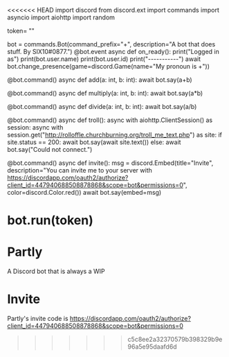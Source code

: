 <<<<<<< HEAD
import discord
from discord.ext import commands
import asyncio
import aiohttp
import random

token= ""

bot = commands.Bot(command_prefix="+", description="A bot that does stuff. By SIX10#0877.")
@bot.event
async def on_ready():
    print("Logged in as")
    print(bot.user.name)
    print(bot.user.id)
    print("-----------")
    await bot.change_presence(game=discord.Game(name="My pronoun is +"))

@bot.command()
async def add(a: int, b: int):
    await bot.say(a+b)

@bot.command()
async def multiply(a: int, b: int):
    await bot.say(a*b)

@bot.command()
async def divide(a: int, b: int):
    await bot.say(a/b)

@bot.command()
async def troll():
    async with aiohttp.ClientSession() as session:
        async with session.get("http://rolloffle.churchburning.org/troll_me_text.php") as site:
            if site.status == 200:
                await bot.say(await site.text())
            else:
                await bot.say("Could not connect.")



@bot.command()
async def invite():
    msg = discord.Embed(title="Invite",
                        description="You can invite me to your server with https://discordapp.com/oauth2/authorize?client_id=447940688508878868&scope=bot&permissions=0",
                        color=discord.Color.red())
    await bot.say(embed=msg)

bot.run(token)
=======
# Partly
A Discord bot that is always a WIP

# Invite
Partly's invite code is
https://discordapp.com/oauth2/authorize?client_id=447940688508878868&scope=bot&permissions=0
>>>>>>> c5c8ee2a32370579b398329b9e96a5e95daafd6d
